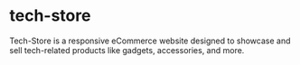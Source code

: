 # tech-store
Tech-Store is a responsive eCommerce website designed to showcase and sell tech-related products like gadgets, accessories, and more.
